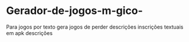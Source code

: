 # Gerador-de-jogos-m-gico-
Para jogos por texto gera jogos de perder descrições inscrições textuais em apk descrições
